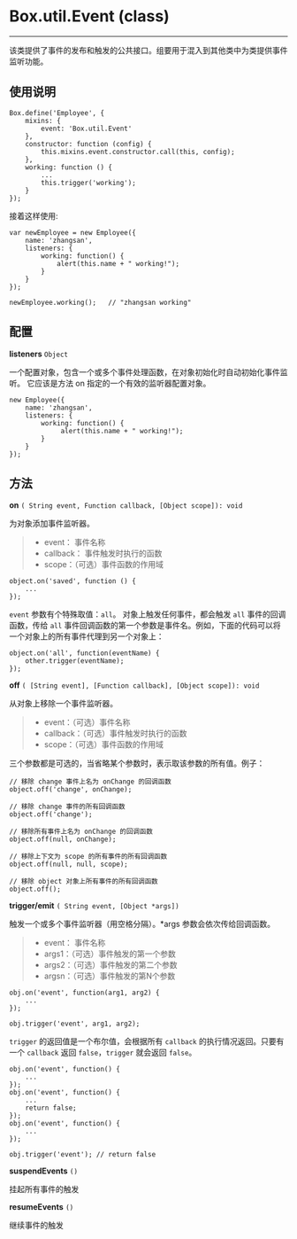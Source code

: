 # Box.util.Event (class)

---

该类提供了事件的发布和触发的公共接口。组要用于混入到其他类中为类提供事件监听功能。


## 使用说明

```
Box.define('Employee', {
    mixins: {
        event: 'Box.util.Event'
    },
    constructor: function (config) {
        this.mixins.event.constructor.call(this, config);
    },
    working: function () {
        ...
        this.trigger('working');
    }
});
```

接着这样使用:

```
var newEmployee = new Employee({
    name: 'zhangsan',
    listeners: {
        working: function() {
            alert(this.name + " working!");
        }
    }
});

newEmployee.working();   // "zhangsan working"
```

## 配置

**listeners** `Object`

一个配置对象，包含一个或多个事件处理函数，在对象初始化时自动初始化事件监听。 它应该是方法 on 指定的一个有效的监听器配置对象。

```
new Employee({
    name: 'zhangsan',
    listeners: {
        working: function() {
             alert(this.name + " working!");
        }
    }
});
```

## 方法


**on** `( String event, Function callback, [Object scope]): void`

为对象添加事件监听器。

> - event： 事件名称
> - callback： 事件触发时执行的函数
> - scope：（可选）事件函数的作用域

```
object.on('saved', function () {
    ...
});
```

`event` 参数有个特殊取值：`all`。 对象上触发任何事件，都会触发 `all` 事件的回调函数，传给 `all` 事件回调函数的第一个参数是事件名。例如，下面的代码可以将一个对象上的所有事件代理到另一个对象上：

```
object.on('all', function(eventName) {
    other.trigger(eventName);
});
```




**off** `( [String event], [Function callback], [Object scope]): void`

从对象上移除一个事件监听器。

> - event：（可选）事件名称
> - callback：（可选）事件触发时执行的函数
> - scope：（可选）事件函数的作用域

三个参数都是可选的，当省略某个参数时，表示取该参数的所有值。例子：

```
// 移除 change 事件上名为 onChange 的回调函数
object.off('change', onChange);

// 移除 change 事件的所有回调函数
object.off('change');

// 移除所有事件上名为 onChange 的回调函数
object.off(null, onChange);

// 移除上下文为 scope 的所有事件的所有回调函数
object.off(null, null, scope);

// 移除 object 对象上所有事件的所有回调函数
object.off();
```




**trigger/emit** `( String event, [Object *args])`

触发一个或多个事件监听器（用空格分隔）。*args 参数会依次传给回调函数。

> - event： 事件名称
> - args1：（可选）事件触发的第一个参数
> - args2：（可选）事件触发的第二个参数
> - argsn：（可选）事件触发的第N个参数


```
obj.on('event', function(arg1, arg2) {
    ...
});

obj.trigger('event', arg1, arg2);
```

`trigger` 的返回值是一个布尔值，会根据所有 `callback` 的执行情况返回。只要有一个 `callback` 返回 `false`，`trigger` 就会返回 `false`。

```
obj.on('event', function() {
    ...
});
obj.on('event', function() {
    ...
    return false;
});
obj.on('event', function() {
    ...
});

obj.trigger('event'); // return false
```


**suspendEvents** `()`

挂起所有事件的触发

**resumeEvents** `()`

继续事件的触发